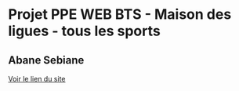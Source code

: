# Projet PPE WEB BTS - Maison des ligues - tous les sports

## Abane Sebiane

[Voir le lien du site](https://abane1.github.io/Dagari_Website/)
